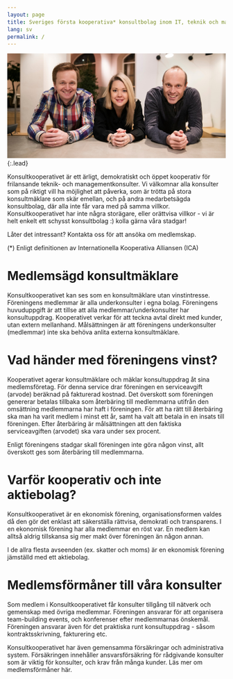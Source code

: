 ```yaml
---
layout: page
title: Sveriges första kooperativa* konsultbolag inom IT, teknik och management
lang: sv
permalink: /
---
```


![Full-width image](assets/img/samverkan07.jpg){:.lead}

Konsultkooperativet är ett ärligt, demokratiskt och öppet kooperativ för frilansande teknik- och managementkonsulter. Vi välkomnar alla konsulter som på riktigt vill ha möjlighet att påverka, som är trötta på stora konsultmäklare som skär emellan, och på andra medarbetsägda konsultbolag, där alla inte får vara med på samma villkor. Konsultkooperativet har inte några storägare, eller orättvisa villkor - vi är helt enkelt ett schysst konsultbolag :) kolla gärna våra stadgar!

Låter det intressant? Kontakta oss för att ansöka om medlemskap.

(*) Enligt definitionen av Internationella Kooperativa Alliansen (ICA)

# Medlemsägd konsultmäklare

Konsultkooperativet kan ses som en konsultmäklare utan vinstintresse. Föreningens medlemmar är alla underkonsulter i egna bolag. Föreningens huvuduppgift är att tillse att alla medlemmar/underkonsulter har konsultuppdrag. Kooperativet verkar för att teckna avtal direkt med kunder, utan extern mellanhand. Målsättningen är att föreningens underkonsulter (medlemmar) inte ska behöva anlita externa konsultmäklare.

# Vad händer med föreningens vinst?

Kooperativet agerar konsultmäklare och mäklar konsultuppdrag åt sina medlemsföretag. För denna service drar föreningen en serviceavgift (arvode) beräknad på fakturerad kostnad. Det överskott som föreningen genererar betalas tillbaka som återbäring till medlemmarna utifrån den omsättning medlemmarna har haft i föreningen. För att ha rätt till återbäring ska man ha varit medlem i minst ett år, samt ha valt att betala in en insats till föreningen. Efter återbäring är målsättningen att den faktiska serviceavgiften (arvodet) ska vara under sex procent.

Enligt föreningens stadgar skall föreningen inte göra någon vinst, allt överskott ges som återbäring till medlemmarna.

# Varför kooperativ och inte aktiebolag?

Konsultkooperativet är en ekonomisk förening, organisationsformen valdes då den gör det enklast att säkerställa rättvisa, demokrati och transparens. I en ekonomisk förening har alla medlemmar en röst var. En medlem kan alltså aldrig tillskansa sig mer makt över föreningen än någon annan.

I de allra flesta avseenden (ex. skatter och moms) är en ekonomisk förening jämställd med ett aktiebolag.

# Medlemsförmåner till våra konsulter

Som medlem i Konsultkooperativet får konsulter tillgång till nätverk och gemenskap med övriga medlemmar. Föreningen ansvarar för att organisera team-building events, och konferenser efter medlemmarnas önskemål. Föreningen ansvarar även för det praktiska runt konsultuppdrag - såsom kontraktsskrivning, fakturering etc.

Konsultkooperativet har även gemensamma försäkringar och administrativa system. Försäkringen innehåller ansvarsförsäkring för rådgivande konsulter som är viktig för konsulter, och krav från många kunder. Läs mer om medlemsförmåner här.